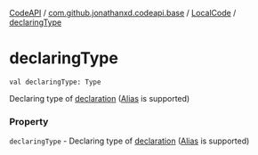 [CodeAPI](../../index.md) / [com.github.jonathanxd.codeapi.base](../index.md) / [LocalCode](index.md) / [declaringType](.)

# declaringType

`val declaringType: Type`

Declaring type of [declaration](declaration.md) ([Alias](../-alias/index.md) is supported)

### Property

`declaringType` - Declaring type of [declaration](declaration.md) ([Alias](../-alias/index.md) is supported)
